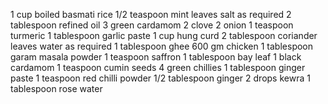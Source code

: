 1 cup boiled basmati rice
1/2 teaspoon mint leaves
salt as required
2 tablespoon refined oil
3 green cardamom
2 clove
2 onion
1 teaspoon turmeric
1 tablespoon garlic paste
1 cup hung curd
2 tablespoon coriander leaves
water as required
1 tablespoon ghee
600 gm chicken
1 tablespoon garam masala powder
1 teaspoon saffron
1 tablespoon bay leaf
1 black cardamom
1 teaspoon cumin seeds
4 green chillies
1 tablespoon ginger paste
1 teaspoon red chilli powder
1/2 tablespoon ginger
2 drops kewra
1 tablespoon rose water